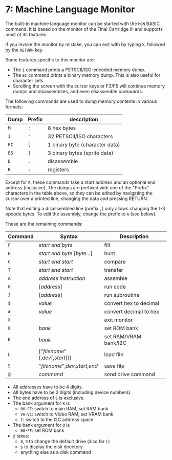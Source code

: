 
# 7: Machine Language Monitor

The built-in machine language monitor can be started with the `MON` BASIC command. It is based on the monitor of the Final Cartridge III and supports most of its features.

If you invoke the monitor by mistake, you can exit with by typing `X`, followed by the `RETURN` key.

Some features specific to this monitor are:

* The `I` command prints a PETSCII/ISO-encoded memory dump.
* The `EC` command prints a binary memory dump. This is also useful for character sets.
* Scrolling the screen with the cursor keys or F3/F5 will continue memory dumps and disassemblies, and even disassemble backwards.

The following commands are used to dump memory contents in various formats:

| Dump | Prefix  | description
|------|---------|---------------
| `M`  |  `:`    | 8 hex bytes
| `I`  |  `'`    | 32 PETSCII/ISO characters
| `EC` |  `[`    | 1 binary byte (character data)
| `ES` |  `]`    | 3 binary bytes (sprite data)
| `D`  |  `,`    | disassemble
| `R`  |  `;`    | registers

Except for `R`, these commands take a start address and an optional end address (inclusive). The dumps are prefixed with one of the "Prefix" characters in the table above, so they can be edited by navigating the cursor over a printed line, changing the data and pressing RETURN.

Note that editing a disassembled line (prefix `,`) only allows changing the 1-3 opcode bytes. To edit the assembly, change the prefix to `A` (see below).

These are the remaining commands:

| Command | Syntax                          | Description            |
|---------|---------------------------------|------------------------|
| `F`     | _start_ _end_ _byte_            | fill                   |
| `H`     | _start_ _end_ _byte_ [_byte_...]| hunt                   |
| `C`     | _start_ _end_ _start_           | compare                |
| `T`     | _start_ _end_ _start_           | transfer               |
| `A`     | _address_ _instruction_         | assemble               |
| `G`     | [_address_]                     | run code               |
| `J`     | [_address_]                     | run subroutine         |
| `$`     | _value_                         | convert hex to decimal |
| `#`     | _value_                         | convert decimal to hex |
| `X`     |                                 | exit monitor           |
| `O`     | _bank_                          | set ROM bank           |
| `K`     | _bank_                          | set RAM/VRAM bank/I2C  |
| `L`     | ["_filename_"[,_dev_[,_start_]]]| load file              |
| `S`     | "_filename_",_dev_,_start_,_end_| save file              |
| `@`     | _command_                       | send drive command     |

* All addresses have to be 4 digits.
* All bytes have to be 2 digits (including device numbers).
* The end address of `S` is exclusive.
* The bank argument for `K` is
  * `00`-`FF`: switch to main RAM, set RAM bank
  * `V0`-`V1`: switch to Video RAM, set VRAM bank
  * `I`: switch to the I2C address space
* The bank argument for `O` is
  * `00`-`FF`: set ROM bank
* `@` takes:
  * `8`, `9` to change the default drive (also for `L`)
  * `$` to display the disk directory
  * anything else as a disk command

<!-- For PDF formatting -->
<div class="page-break"></div>
